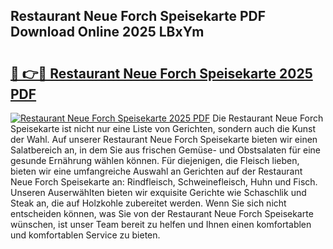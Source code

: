 ## Restaurant Neue Forch Speisekarte PDF Download Online 2025 LBxYm

# <h2><a href="http://gca0npu.nevu.top/?p=Restaurant+Neue+Forch+Speisekarte">🔗 👉🔴 Restaurant Neue Forch Speisekarte 2025 PDF</a></h2>

[![Restaurant Neue Forch Speisekarte 2025 PDF](https://i.imgur.com/dBaPXMq.png)](http://gca0npu.nevu.top/?p=Restaurant+Neue+Forch+Speisekarte)
Die Restaurant Neue Forch Speisekarte ist nicht nur eine Liste von Gerichten, sondern auch die Kunst der Wahl. Auf unserer Restaurant Neue Forch Speisekarte bieten wir einen Salatbereich an, in dem Sie aus frischen Gemüse- und Obstsalaten für eine gesunde Ernährung wählen können. Für diejenigen, die Fleisch lieben, bieten wir eine umfangreiche Auswahl an Gerichten auf der Restaurant Neue Forch Speisekarte an: Rindfleisch, Schweinefleisch, Huhn und Fisch. Unseren Auserwählten bieten wir exquisite Gerichte wie Schaschlik und Steak an, die auf Holzkohle zubereitet werden. Wenn Sie sich nicht entscheiden können, was Sie von der Restaurant Neue Forch Speisekarte wünschen, ist unser Team bereit zu helfen und Ihnen einen komfortablen und komfortablen Service zu bieten.
